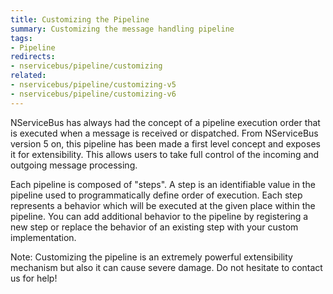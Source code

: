```yaml
---
title: Customizing the Pipeline
summary: Customizing the message handling pipeline
tags:
- Pipeline
redirects:
- nservicebus/pipeline/customizing
related:
- nservicebus/pipeline/customizing-v5
- nservicebus/pipeline/customizing-v6
---
```


NServiceBus has always had the concept of a pipeline execution order that is executed when a message is received or dispatched. From NServiceBus version 5 on, this pipeline has been made a first level concept and exposes it for extensibility. This allows users to take full control of the incoming and outgoing message processing.

Each pipeline is composed of "steps". A step is an identifiable value in the pipeline used to programmatically define order of execution. Each step represents a behavior which will be executed at the given place within the pipeline. You can add additional behavior to the pipeline by registering a new step or replace the behavior of an existing step with your custom implementation.

Note: Customizing the pipeline is an extremely powerful extensibility mechanism but also it can cause severe damage. Do not hesitate to contact us for help!
